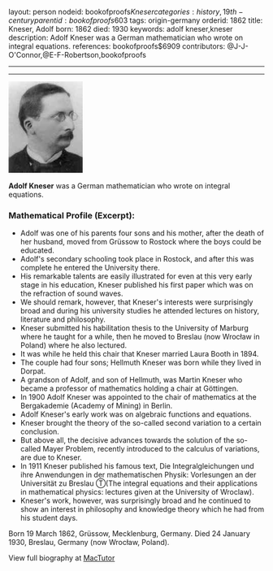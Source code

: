 layout: person
nodeid: bookofproofs$Kneser
categories: history,19th-century
parentid: bookofproofs$603
tags: origin-germany
orderid: 1862
title: Kneser, Adolf
born: 1862
died: 1930
keywords: adolf kneser,kneser
description: Adolf Kneser was a German mathematician who wrote on integral equations.
references: bookofproofs$6909
contributors: @J-J-O'Connor,@E-F-Robertson,bookofproofs

---



---

![Kneser.jpg](https://github.com/bookofproofs/bookofproofs.github.io/blob/main/_sources/_assets/images/portraits/Kneser.jpg?raw=true)

**Adolf Kneser** was a German mathematician who wrote on integral equations.

### Mathematical Profile (Excerpt):
* Adolf was one of his parents four sons and his mother, after the death of her husband, moved from Grüssow to Rostock where the boys could be educated.
* Adolf's secondary schooling took place in Rostock, and after this was complete he entered the University there.
* His remarkable talents are easily illustrated for even at this very early stage in his education, Kneser published his first paper which was on the refraction of sound waves.
* We should remark, however, that Kneser's interests were surprisingly broad and during his university studies he attended lectures on history, literature and philosophy.
* Kneser submitted his habilitation thesis to the University of Marburg where he taught for a while, then he moved to Breslau (now Wrocław in Poland) where he also lectured.
* It was while he held this chair that Kneser married Laura Booth in 1894.
* The couple had four sons; Hellmuth Kneser was born while they lived in Dorpat.
* A grandson of Adolf, and son of Hellmuth, was Martin Kneser who became a professor of mathematics holding a chair at Göttingen.
* In 1900 Adolf Kneser was appointed to the chair of mathematics at the Bergakademie  (Academy of Mining) in Berlin.
* Adolf Kneser's early work was on algebraic functions and equations.
* Kneser brought the theory of the so-called second variation to a certain conclusion.
* But above all, the decisive advances towards the solution of the so-called Mayer Problem, recently introduced to the calculus of variations, are due to Kneser.
* In 1911 Kneser published his famous text, Die Integralgleichungen und ihre Anwendungen in der mathematischen Physik: Vorlesungen an der Universität zu Breslau Ⓣ(The integral equations and their applications in mathematical physics: lectures given at the University of Wroclaw).
* Kneser's work, however, was surprisingly broad and he continued to show an interest in philosophy and knowledge theory which he had from his student days.

Born 19 March 1862, Grüssow, Mecklenburg, Germany. Died 24 January 1930, Breslau, Germany (now Wrocław, Poland).

View full biography at [MacTutor](https://mathshistory.st-andrews.ac.uk/Biographies/Kneser/)
